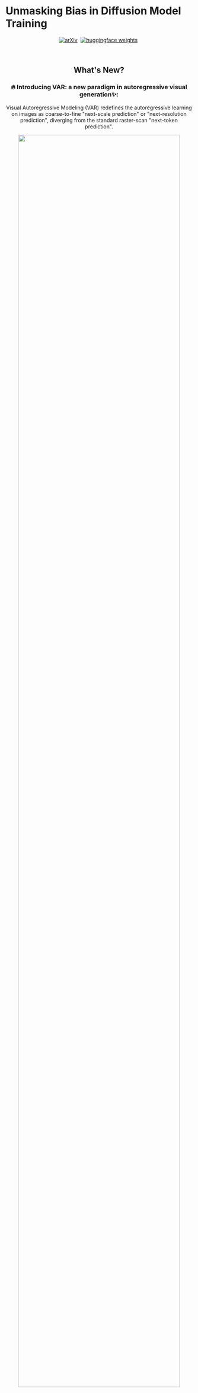 # Unmasking Bias in Diffusion Model Training

<div align="center">

[![arXiv](https://img.shields.io/badge/arXiv%20paper-2404.02905-b31b1b.svg)](https://arxiv.org/abs/2404.02905)&nbsp;
[![huggingface weights](https://img.shields.io/badge/%F0%9F%A4%97%20Weights-FoundationVision/var-yellow)](https://huggingface.co/FoundationVision/var)&nbsp;

<br>

## What's New?

### 🔥 Introducing VAR: a new paradigm in autoregressive visual generation✨:

Visual Autoregressive Modeling (VAR) redefines the autoregressive learning on images as coarse-to-fine "next-scale prediction" or "next-resolution prediction", diverging from the standard raster-scan "next-token prediction".

<p align="center">
<img src="https://github.com/FoundationVision/VAR/assets/39692511/3e12655c-37dc-4528-b923-ec6c4cfef178" width=93%>
<p>

### 🔥 For the first time, GPT-style autoregressive models surpass diffusion models🚀:
<p align="center">
<img src="https://github.com/FoundationVision/VAR/assets/39692511/cc30b043-fa4e-4d01-a9b1-e50650d5675d" width=55%>
<p>





## Model zoo
We provide the pretrained checkpoints which can be downloaded from the following link [checkpoints](https://huggingface.co/FoundationVision/var/resolve/main/var_d16.pth):




## Training Scripts

You can train the base model with various targets and loss weighting:
```shell

CUDA_VISIBLE_DEVICES='2' torchrun --nproc_per_node 1 --master_port 15625  scripts/image_train.py  \
                            --data_dir data/celeba_hq_256 \
                            --attention_resolutions 16 --class_cond False \
                            --diffusion_steps 1000 --dropout 0.0 --image_size 256 --learn_sigma True --noise_schedule linear \
                            --num_channels 128 --num_head_channels 64 \
                            --num_res_blocks 1 --resblock_updown True --use_fp16 False --use_scale_shift_norm True --lr 2e-5 --batch_size 8 \
                            --rescale_learned_sigmas True --p2_gamma 1 --p2_k 1 --log_dir logs/CeleAHQ/Debias \
                            --predict_xstart False --predict_v False \
```
A folder named `log_dir` will be created to save the checkpoints and logs.
The default setting is noise_prediction. You can specify the training targets to x0_prediction via setting `predict_xstart=True`， and v_prediction via `predict_v=True`.
The different noise weighting settings in noise_prediction mode are available in L863-882 in guided_diffusion/gaussion_diffusion.py


## Sampling Scripts
```shell

CUDA_VISIBLE_DEVICES='2' torchrun --nproc_per_node 1 --master_port 15625  image_sample.py \
                            --attention_resolutions 16 --class_cond False --diffusion_steps 1000 --dropout 0.0 --image_size 256 \
                            --learn_sigma True --noise_schedule linear --num_channels 128 --num_res_blocks 1 --num_head_channels 64 \
                            --resblock_updown True --use_fp16 False --use_scale_shift_norm True --timestep_respacing 100 \
                            --predict_xstart True --predict_v False \
                            --model_path logs/CeleAHQ/debias_ema_0.9999_500000.pt \
                            --sample_dir samples/CelebAHQ_100/Debias \
                            --sampler ddpm
```
You can download our pretrained checkpoint to get for `model_path`. `timestep_respacing` specifies the sapling steps. You can also set the sampler as DDPM, DDIM, DPM-Solver, and UniPC. 


## Evaluation
The evaluation follows [guided_diffusion](https://github.com/openai/guided-diffusion)


## License
This project is licensed under the MIT License - see the [LICENSE](LICENSE) file for details.


## Citation
If our work assists your research, feel free to give us a star ⭐ or cite us using:
```

@inproceedings{Debias,
      title={Unmasking Bias in Diffusion Model Training}, 
      author={Hu Yu and Li Shen and Jie Huang and Hongsheng Li and Feng Zhao},
      booktitle={The 18th European Conference on Computer Vision ECCV 2024},
      year={2024},
      organization={Springer}
}
```

